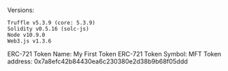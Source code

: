 Versions:

    Truffle v5.3.9 (core: 5.3.9)
    Solidity v0.5.16 (solc-js)
    Node v10.9.0
    Web3.js v1.3.6


ERC-721 Token Name: My First Token
ERC-721 Token Symbol: MFT
Token address: 0x7a8efc42b84430ea6c230380e2d38b9b68f05ddd

